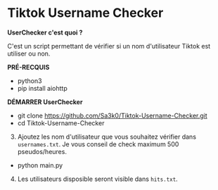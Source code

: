 # Tiktok Username Checker

**UserChecker c'est quoi ?**

C'est un script permettant de vérifier si un nom d'utilisateur Tiktok est utiliser ou non.

**PRÉ-RECQUIS** 

* python3
* pip install aiohttp

**DÉMARRER UserChecker**

* git clone https://github.com/Sa3k0/Tiktok-Username-Checker.git
* cd Tiktok-Username-Checker

3. Ajoutez les nom d'utilisateur que vous souhaitez vérifier dans ```usernames.txt```. Je vous conseil de check maximum 500 pseudos/heures.

* python main.py

4. Les utilisateurs disposible seront visible dans ```hits.txt```.
